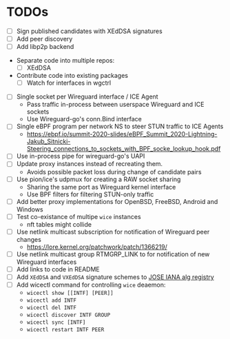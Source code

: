 # TODOs

- [ ] Sign published candidates with XEdDSA signatures
- [ ] Add peer discovery
- [ ] Add libp2p backend
- Separate code into multiple repos:
  - [ ] XEdDSA
- Contribute code into existing packages
  - [ ] Watch for interfaces in wgctrl
- [ ] Single socket per Wireguard interface / ICE Agent
  - Pass traffic in-process between userspace Wireguard and ICE sockets
  - Use Wireguard-go's conn.Bind interface
- [ ] Single eBPF program per network NS to steer STUN traffic to ICE Agents
  - https://ebpf.io/summit-2020-slides/eBPF_Summit_2020-Lightning-Jakub_Sitnicki-Steering_connections_to_sockets_with_BPF_socke_lookup_hook.pdf
- [ ] Use in-process pipe for wireguard-go's UAPI
- [ ] Update proxy instances instead of recreating them.
  - Avoids possible packet loss during change of candidate pairs
- [ ] Use pion/ice's udpmux for creating a RAW socket sharing
  - Sharing the same port as Wireguard kernel interface
  - Use BPF filters for filtering STUN-only traffic
- [ ] Add better proxy implementations for OpenBSD, FreeBSD, Android and Windows
- [ ] Test co-existance of multipe `wice` instances
  - nft tables might collide
- [ ] Use netlink multicast subscription for notification of Wireguard peer changes
  - https://lore.kernel.org/patchwork/patch/1366219/
- [ ] Use netlink multicast group RTMGRP_LINK to for notification of new Wireguard interfaces
- [ ] Add links to code in README
- [ ] Add `XEdDSA` and `VXEdDSA` signature schemes to [JOSE IANA alg registry](https://www.iana.org/assignments/jose/jose.xhtml#web-signature-encryption-algorithms)
- [ ] Add wicectl command for controlling `wice` deaemon:
  - `wicectl show [[INTF] [PEER]]`
  - `wicectl add INTF`
  - `wicectl del INTF`
  - `wicectl discover INTF GROUP`
  - `wicectl sync [INTF]`
  - `wicectl restart INTF PEER`
